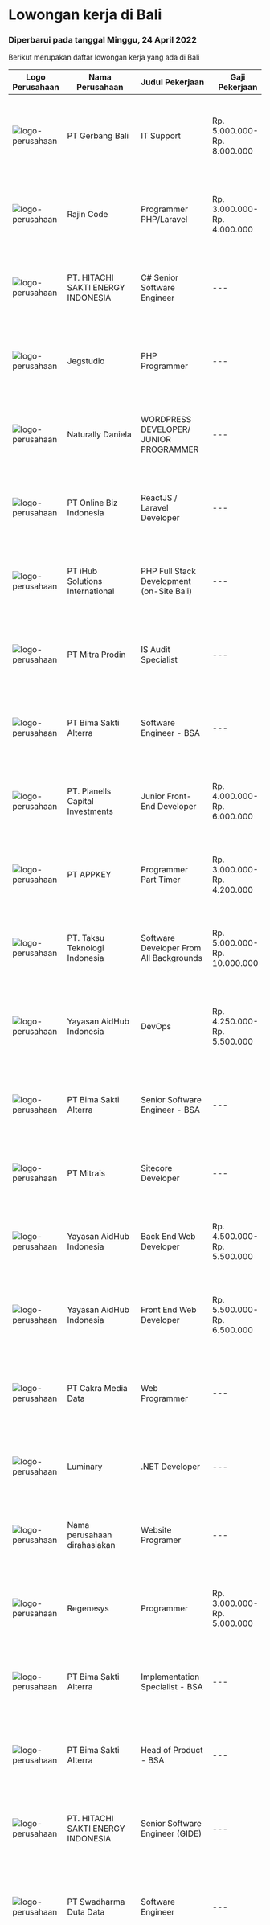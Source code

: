 
  # Lowongan kerja di Bali

  ### Diperbarui pada tanggal Minggu, 24 April 2022

  Berikut merupakan daftar lowongan kerja yang ada di Bali

  |Logo Perusahaan | Nama Perusahaan | Judul Pekerjaan | Gaji Pekerjaan | Lokasi | Deskripsi | Tanggal diunggah | Pranala |
  | -------------- | --------------- | --------------- | --------- | --------- | -------------- | ------- | ----------- |
  |![logo-perusahaan](https://i.ibb.co/sqvTCh9/112815900-stock-vector-no-image-available-icon-flat-vector.webp)|PT Gerbang Bali|IT Support|Rp. 5.000.000-Rp. 8.000.000|Bali|An Expat Villa management company is looking for IT Support with good English skills. General Requirements :  Degree a related field is preferred....|Rabu, 20 April 2022|https://www.jobstreet.co.id/id/job/it-support-3861470?token=0~4ba931ef-7254-4d1f-b795-d51dff51001e&sectionRank=1&jobId=jobstreet-id-job-3861470|
|![logo-perusahaan](https://i.ibb.co/sqvTCh9/112815900-stock-vector-no-image-available-icon-flat-vector.webp)|Rajin Code|Programmer PHP/Laravel|Rp. 3.000.000-Rp. 4.000.000|Bali|Perusahaan bergerak pada bidang teknologi informasi yang bertujuan untuk mengembangkan aplikasi POS (Point of Sales) berbasis web.Kualifikasi: Bahasa...|Jumat, 22 April 2022|https://www.jobstreet.co.id/id/job/programmer-php-laravel-3854156?token=0~4ba931ef-7254-4d1f-b795-d51dff51001e&sectionRank=2&jobId=jobstreet-id-job-3854156|
|![logo-perusahaan](https://image-service-cdn.seek.com.au/609c65e768882c9d713b0b3c799a28dfacf66ee9/ee4dce1061f3f616224767ad58cb2fc751b8d2dc)|PT. HITACHI SAKTI ENERGY INDONESIA|C# Senior Software Engineer|---|Badung|The Hitachi Energy business offers power and automation products, systems, service and software solutions across the generation, transmission, and...|Sabtu, 23 April 2022|https://www.jobstreet.co.id/id/job/c-senior-software-engineer-3855323?token=0~4ba931ef-7254-4d1f-b795-d51dff51001e&sectionRank=3&jobId=jobstreet-id-job-3855323|
|![logo-perusahaan](https://image-service-cdn.seek.com.au/cb42a7acf51def89e5abb9614f9d0b3aa454bb5f/ee4dce1061f3f616224767ad58cb2fc751b8d2dc)|Jegstudio|PHP Programmer|---|Denpasar|We are looking for several Talented PHP Programmer more spesifically WordPress Programmer to be based in Bali For this exiting role you will need to...|Jumat, 22 April 2022|https://www.jobstreet.co.id/id/job/php-programmer-3863687?token=0~4ba931ef-7254-4d1f-b795-d51dff51001e&sectionRank=4&jobId=jobstreet-id-job-3863687|
|![logo-perusahaan](https://image-service-cdn.seek.com.au/be998d498e188a38a0a7d3bf7ca30df78547e8cb/ee4dce1061f3f616224767ad58cb2fc751b8d2dc)|Naturally Daniela|WORDPRESS DEVELOPER/ JUNIOR PROGRAMMER|---|Bali|Description: We’re looking for a WordPress Developer to join our team. We provide detox programs.. so if you love helping people get healthier, this...|Jumat, 22 April 2022|https://www.jobstreet.co.id/id/job/wordpress-developer-junior-programmer-3852007?token=0~4ba931ef-7254-4d1f-b795-d51dff51001e&sectionRank=5&jobId=jobstreet-id-job-3852007|
|![logo-perusahaan](https://image-service-cdn.seek.com.au/ea67182c2613d2a575063264cffe6edf0166e06c/ee4dce1061f3f616224767ad58cb2fc751b8d2dc)|PT Online Biz Indonesia|ReactJS / Laravel Developer|---|Jakarta Raya|Responsibilities: Develop, enhance and maintain existing applications. Deliver project on time with good commented and maintainable code. Write unit...|Sabtu, 23 April 2022|https://www.jobstreet.co.id/id/job/reactjs-laravel-developer-3856541?token=0~4ba931ef-7254-4d1f-b795-d51dff51001e&sectionRank=6&jobId=jobstreet-id-job-3856541|
|![logo-perusahaan](https://image-service-cdn.seek.com.au/d125871d9d6e846f1914c9393c2759abe5b95362/ee4dce1061f3f616224767ad58cb2fc751b8d2dc)|PT iHub Solutions International|PHP Full Stack Development (on-Site Bali)|---|Denpasar|PHP Senior Programmer PT IHub Solutions InternationalAbout PT IHub Solutions International:PT IHub Solutions International is a rapidly growing...|Jumat, 22 April 2022|https://www.jobstreet.co.id/id/job/php-full-stack-development-on-site-bali-3854107?token=0~4ba931ef-7254-4d1f-b795-d51dff51001e&sectionRank=7&jobId=jobstreet-id-job-3854107|
|![logo-perusahaan](https://image-service-cdn.seek.com.au/f1be22f46360bcc58de63530e14403f3e8642152/ee4dce1061f3f616224767ad58cb2fc751b8d2dc)|PT Mitra Prodin|IS Audit Specialist|---|Gianyar|ESSENTIAL DUTIES &amp; RESPONSIBILITIES: Identify weakness in the system (inc. policy, user, and information system) Plan internal audit procedures...|Jumat, 22 April 2022|https://www.jobstreet.co.id/id/job/is-audit-specialist-3854748?token=0~4ba931ef-7254-4d1f-b795-d51dff51001e&sectionRank=8&jobId=jobstreet-id-job-3854748|
|![logo-perusahaan](https://image-service-cdn.seek.com.au/3b449304b19b7a5909fe2d6166b69cb2e3dfc9ad/ee4dce1061f3f616224767ad58cb2fc751b8d2dc)|PT Bima Sakti Alterra|Software Engineer - BSA|---|Bali|Area Responsibility:● Develop software solutions by studying information needs; conferring with users; studying systems flow, data usage and work...|Jumat, 22 April 2022|https://www.jobstreet.co.id/id/job/software-engineer-bsa-3853880?token=0~4ba931ef-7254-4d1f-b795-d51dff51001e&sectionRank=9&jobId=jobstreet-id-job-3853880|
|![logo-perusahaan](https://image-service-cdn.seek.com.au/58e9621d9821c18dc58995dd3a8a572aea3379a7/ee4dce1061f3f616224767ad58cb2fc751b8d2dc)|PT. Planells Capital Investments|Junior Front-End Developer|Rp. 4.000.000-Rp. 6.000.000|Bali|Requirement :As a Front-end developer you’ll be working closely with our team of UX/UI designers bringing their designs to life.- Have knowledge of...|Jumat, 22 April 2022|https://www.jobstreet.co.id/id/job/junior-front-end-developer-3864202?token=0~4ba931ef-7254-4d1f-b795-d51dff51001e&sectionRank=10&jobId=jobstreet-id-job-3864202|
|![logo-perusahaan](https://image-service-cdn.seek.com.au/afad074b12a760e2a687b95035dbd9fe5938cb52/ee4dce1061f3f616224767ad58cb2fc751b8d2dc)|PT APPKEY|Programmer Part Timer|Rp. 3.000.000-Rp. 4.200.000|Denpasar|We are looking for programmer staff with the following qualifications. So, if you have any one or more of these, please send us your CV. Students...|Jumat, 22 April 2022|https://www.jobstreet.co.id/id/job/programmer-part-timer-3854683?token=0~4ba931ef-7254-4d1f-b795-d51dff51001e&sectionRank=11&jobId=jobstreet-id-job-3854683|
|![logo-perusahaan](https://image-service-cdn.seek.com.au/cdad7eadbef6a47d2c5b4d08a7c1b9886e8f7f8f/ee4dce1061f3f616224767ad58cb2fc751b8d2dc)|PT. Taksu Teknologi Indonesia|Software Developer From All Backgrounds|Rp. 5.000.000-Rp. 10.000.000|Denpasar|Let’s Build Your Future with Us!We are looking for a Software Developer From All Backgrounds to be part of an existing team. The team maintains...|Kamis, 21 April 2022|https://www.jobstreet.co.id/id/job/software-developer-from-all-backgrounds-3852347?token=0~4ba931ef-7254-4d1f-b795-d51dff51001e&sectionRank=12&jobId=jobstreet-id-job-3852347|
|![logo-perusahaan](https://image-service-cdn.seek.com.au/b8a60e8d6ca510696f33d15561863cf7825cf93a/ee4dce1061f3f616224767ad58cb2fc751b8d2dc)|Yayasan AidHub Indonesia|DevOps|Rp. 4.250.000-Rp. 5.500.000|Badung|Responsibilities:  This role will report to the IT Manager  Building and setting up new development tools and infrastructure  Understanding the needs...|Rabu, 20 April 2022|https://www.jobstreet.co.id/id/job/devops-3850549?token=0~4ba931ef-7254-4d1f-b795-d51dff51001e&sectionRank=13&jobId=jobstreet-id-job-3850549|
|![logo-perusahaan](https://image-service-cdn.seek.com.au/3b449304b19b7a5909fe2d6166b69cb2e3dfc9ad/ee4dce1061f3f616224767ad58cb2fc751b8d2dc)|PT Bima Sakti Alterra|Senior Software Engineer - BSA|---|Bali|Area Responsibility:● Develop software solutions by studying information needs; conferring with users; studying systems flow, data usage and work...|Jumat, 22 April 2022|https://www.jobstreet.co.id/id/job/senior-software-engineer-bsa-3853874?token=0~4ba931ef-7254-4d1f-b795-d51dff51001e&sectionRank=14&jobId=jobstreet-id-job-3853874|
|![logo-perusahaan](https://image-service-cdn.seek.com.au/969b0c47f133a1e0155056a5d964c63953dd6304/ee4dce1061f3f616224767ad58cb2fc751b8d2dc)|PT Mitrais|Sitecore Developer|---|Jakarta Raya|Build your Career with Mitrais!   We're urgently looking for a great Sitecore developer who is proficient with the design, production and...|Jumat, 22 April 2022|https://www.jobstreet.co.id/id/job/sitecore-developer-3853930?token=0~4ba931ef-7254-4d1f-b795-d51dff51001e&sectionRank=15&jobId=jobstreet-id-job-3853930|
|![logo-perusahaan](https://image-service-cdn.seek.com.au/b8a60e8d6ca510696f33d15561863cf7825cf93a/ee4dce1061f3f616224767ad58cb2fc751b8d2dc)|Yayasan AidHub Indonesia|Back End Web Developer|Rp. 4.500.000-Rp. 5.500.000|Badung|Responsibilities: This role will report to the IT Manager. Maintain and upgrade the software following deployment. Develop individual functional...|Rabu, 20 April 2022|https://www.jobstreet.co.id/id/job/back-end-web-developer-3850536?token=0~4ba931ef-7254-4d1f-b795-d51dff51001e&sectionRank=16&jobId=jobstreet-id-job-3850536|
|![logo-perusahaan](https://image-service-cdn.seek.com.au/b8a60e8d6ca510696f33d15561863cf7825cf93a/ee4dce1061f3f616224767ad58cb2fc751b8d2dc)|Yayasan AidHub Indonesia|Front End Web Developer|Rp. 5.500.000-Rp. 6.500.000|Badung|Job description : This role will report to the IT Manager   Candidate must be able to manage the complete software development process of our platform...|Rabu, 20 April 2022|https://www.jobstreet.co.id/id/job/front-end-web-developer-3850541?token=0~4ba931ef-7254-4d1f-b795-d51dff51001e&sectionRank=17&jobId=jobstreet-id-job-3850541|
|![logo-perusahaan](https://image-service-cdn.seek.com.au/ed6f6f720e9218b1df330cfa6c93508bdd539510/ee4dce1061f3f616224767ad58cb2fc751b8d2dc)|PT Cakra Media Data|Web Programmer|---|Bali|PT. Cakra Media Data sedang membutuhkan tambahan tim untuk Web Programmer (Front End/Back End Programming) dengan kualifikasi : Usia maksimal 35 Tahun...|Kamis, 21 April 2022|https://www.jobstreet.co.id/id/job/web-programmer-3862206?token=0~4ba931ef-7254-4d1f-b795-d51dff51001e&sectionRank=18&jobId=jobstreet-id-job-3862206|
|![logo-perusahaan](https://image-service-cdn.seek.com.au/9b3cf919e5425d2cb0c2526ec2a3dade7109bb01/ee4dce1061f3f616224767ad58cb2fc751b8d2dc)|Luminary|.NET Developer|---|Badung|We have been certified a Great Place to Work for the last 6 years in a row. This year we were also certified in Indonesia for the first time. We have...|Kamis, 21 April 2022|https://www.jobstreet.co.id/id/job/.net-developer-3846499?token=0~4ba931ef-7254-4d1f-b795-d51dff51001e&sectionRank=19&jobId=jobstreet-id-job-3846499|
|![logo-perusahaan](https://i.ibb.co/sqvTCh9/112815900-stock-vector-no-image-available-icon-flat-vector.webp)|Nama perusahaan dirahasiakan|Website Programer|---|Bali|We are searching for a very capable, English literate, IT qualified, web/app developer/programmer, full time employee to join the Prestige Rentals...|Rabu, 20 April 2022|https://www.jobstreet.co.id/id/job/website-programer-3860785?token=0~4ba931ef-7254-4d1f-b795-d51dff51001e&sectionRank=20&jobId=jobstreet-id-job-3860785|
|![logo-perusahaan](https://i.ibb.co/sqvTCh9/112815900-stock-vector-no-image-available-icon-flat-vector.webp)|Regenesys|Programmer|Rp. 3.000.000-Rp. 5.000.000|Denpasar|The job involves the creation of algorithms for the purpose of automatic financial trading. We are looking for a young motivated computer science...|Rabu, 20 April 2022|https://www.jobstreet.co.id/id/job/programmer-3851711?token=0~4ba931ef-7254-4d1f-b795-d51dff51001e&sectionRank=21&jobId=jobstreet-id-job-3851711|
|![logo-perusahaan](https://image-service-cdn.seek.com.au/3b449304b19b7a5909fe2d6166b69cb2e3dfc9ad/ee4dce1061f3f616224767ad58cb2fc751b8d2dc)|PT Bima Sakti Alterra|Implementation Specialist - BSA|---|Denpasar|Deskripsi Pekerjaan:- Melakukan pemasangan / instalasi aplikasi.- Melakukan pelatihan cara penggunaan aplikasi.- Melakukan surve mengenai spesifikasi...|Selasa, 19 April 2022|https://www.jobstreet.co.id/id/job/implementation-specialist-bsa-3859627?token=0~4ba931ef-7254-4d1f-b795-d51dff51001e&sectionRank=22&jobId=jobstreet-id-job-3859627|
|![logo-perusahaan](https://image-service-cdn.seek.com.au/3b449304b19b7a5909fe2d6166b69cb2e3dfc9ad/ee4dce1061f3f616224767ad58cb2fc751b8d2dc)|PT Bima Sakti Alterra|Head of Product - BSA|---|Denpasar|Job Description: Accomplish requirements gathering process between external and internal stakeholders. Understands the market, the customer, the...|Rabu, 20 April 2022|https://www.jobstreet.co.id/id/job/head-of-product-bsa-3860709?token=0~4ba931ef-7254-4d1f-b795-d51dff51001e&sectionRank=23&jobId=jobstreet-id-job-3860709|
|![logo-perusahaan](https://image-service-cdn.seek.com.au/609c65e768882c9d713b0b3c799a28dfacf66ee9/ee4dce1061f3f616224767ad58cb2fc751b8d2dc)|PT. HITACHI SAKTI ENERGY INDONESIA|Senior Software Engineer (GIDE)|---|Kuta|At Hitachi Energy our purpose is advancing a sustainable energy future for all. We bring power to our homes, schools, hospitals, and factories. Join...|Rabu, 20 April 2022|https://www.jobstreet.co.id/id/job/senior-software-engineer-gide-3845036?token=0~4ba931ef-7254-4d1f-b795-d51dff51001e&sectionRank=24&jobId=jobstreet-id-job-3845036|
|![logo-perusahaan](https://image-service-cdn.seek.com.au/e55e3708620a7ff5e7da329d1725ee01ed113417/ee4dce1061f3f616224767ad58cb2fc751b8d2dc)|PT Swadharma Duta Data|Software Engineer|---|Jakarta Raya|Software Development (.net) Memahami konsep pengembangan aplikasi Memahami konsep Microservices Architecture Familiar dengan Konsep Dasar dari Linux...|Senin, 18 April 2022|https://www.jobstreet.co.id/id/job/software-engineer-3857431?token=0~4ba931ef-7254-4d1f-b795-d51dff51001e&sectionRank=25&jobId=jobstreet-id-job-3857431|
|![logo-perusahaan](https://image-service-cdn.seek.com.au/85529b947cfce6ae1e7fef595e1aa52f582cb146/ee4dce1061f3f616224767ad58cb2fc751b8d2dc)|Winosa Mitra Bharatadjaya|Senior Java (Web) Developer|Rp. 9.500.000-Rp. 19.000.000|Banten|Winosa Mitra is a young and fast growing Business consultancy and software development company. We are expanding and are looking for an ambitious...|Rabu, 20 April 2022|https://www.jobstreet.co.id/id/job/senior-java-web-developer-3861702?token=0~4ba931ef-7254-4d1f-b795-d51dff51001e&sectionRank=26&jobId=jobstreet-id-job-3861702|
|![logo-perusahaan](https://image-service-cdn.seek.com.au/85529b947cfce6ae1e7fef595e1aa52f582cb146/ee4dce1061f3f616224767ad58cb2fc751b8d2dc)|Winosa Mitra Bharatadjaya|Senior Full Stack Developer Programmer (JAVA)|Rp. 12.000.000-Rp. 20.800.000|Jakarta Raya|Winosa Mitra is a young and fast growing Business consultancy and software development company. We are expanding and are looking for an ambitious...|Rabu, 20 April 2022|https://www.jobstreet.co.id/id/job/senior-full-stack-developer-programmer-java-3843517?token=0~4ba931ef-7254-4d1f-b795-d51dff51001e&sectionRank=27&jobId=jobstreet-id-job-3843517|
|![logo-perusahaan](https://image-service-cdn.seek.com.au/0004b04b51686e485ec0a1369efc6192b87f135f/ee4dce1061f3f616224767ad58cb2fc751b8d2dc)|IGLOOCOMPANY PTE. LTD.|QA Automation Engineer (Based in Bali)|Rp. 600-Rp. 900|Bali|Job purposeWe are looking for a talented QA Automation Engineer to join our team. The candidate that will succeed in this position will be able...|Selasa, 19 April 2022|https://www.jobstreet.co.id/id/job/qa-automation-engineer-based-in-bali-9443802/origin/sg?token=0~4ba931ef-7254-4d1f-b795-d51dff51001e&sectionRank=28&jobId=jobstreet-sg-job-9443802|
|![logo-perusahaan](https://image-service-cdn.seek.com.au/3b449304b19b7a5909fe2d6166b69cb2e3dfc9ad/ee4dce1061f3f616224767ad58cb2fc751b8d2dc)|PT Bima Sakti Alterra|Mobile Developer (Android/Flutter) - BSA|---|Bali|Job Description:● Translate designs and wireframes into high quality code Kotlin/Java/Flutter● Build best practice applications architecture for the...|Jumat, 22 April 2022|https://www.jobstreet.co.id/id/job/mobile-developer-android-flutter-bsa-3853876?token=0~4ba931ef-7254-4d1f-b795-d51dff51001e&sectionRank=29&jobId=jobstreet-id-job-3853876|
|![logo-perusahaan](https://image-service-cdn.seek.com.au/9a17f6158932b294e24ba264a1e5b00bc07424ec/ee4dce1061f3f616224767ad58cb2fc751b8d2dc)|PT. Planet Selancar Mandiri (Planet Surf)|Full Stack Javascript Developer|Rp. 5.000.000-Rp. 7.000.000|Bali|Requiremrents: Bachelor of Computer Science/Information System Minimum has one year of working experience in related field Minimum 20 years old and...|Selasa, 19 April 2022|https://www.jobstreet.co.id/id/job/full-stack-javascript-developer-3850345?token=0~4ba931ef-7254-4d1f-b795-d51dff51001e&sectionRank=30&jobId=jobstreet-id-job-3850345|


  [Kembali ke daftar lowongan kerja 🔙](../README.md#daftar-lowongan-kerja)
  